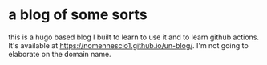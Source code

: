 # a blog of some sorts

this is a hugo based blog I built to learn to use it and to learn github actions. It's available at https://nomennescio1.github.io/un-blog/. I'm not going to elaborate on the domain name.
